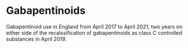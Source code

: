 # Gabapentinoids

Gabapentinoid use in England from April 2017 to April 2021, two years on either side of the recalssification of gabapentinoids as class C controlled substances in April 2019.

